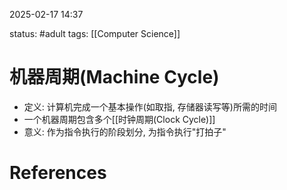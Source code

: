 2025-02-17    14:37

status: #adult 
tags: [[Computer Science]]


# 机器周期(Machine Cycle)

- 定义: 计算机完成一个基本操作(如取指, 存储器读写等)所需的时间
- 一个机器周期包含多个[[时钟周期(Clock Cycle)]]
- 意义: 作为指令执行的阶段划分, 为指令执行"打拍子"


# References
